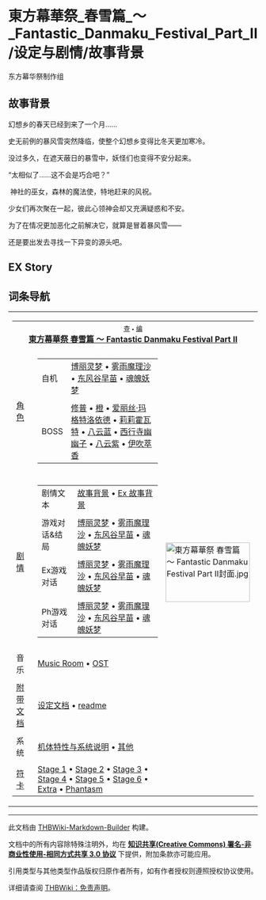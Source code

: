 # 東方幕華祭_春雪篇_～_Fantastic_Danmaku_Festival_Part_II/设定与剧情/故事背景

<!-- source html: G:\repos\THBWiki-Markdown-Builder\THBWikiMarkdown\Temp\main\4\48\ns0%3A%E6%9D%B1%E6%96%B9%E5%B9%95%E8%8F%AF%E7%A5%AD_%E6%98%A5%E9%9B%AA%E7%AF%87_%EF%BD%9E_Fantastic_Danmaku_Festival_Part_II%2F%E8%AE%BE%E5%AE%9A%E4%B8%8E%E5%89%A7%E6%83%85%2F%E6%95%85%E4%BA%8B%E8%83%8C%E6%99%AF.html -->

东方幕华祭制作组

## 故事背景

  
幻想乡的春天已经到来了一个月……   

史无前例的暴风雪突然降临，使整个幻想乡变得比冬天更加寒冷。   

没过多久，在遮天蔽日的暴雪中，妖怪们也变得不安分起来。   

  

“太相似了……这不会是巧合吧？”  

  

&#160;神社的巫女，森林的魔法使，特地赶来的风祝。  

少女们再次聚在一起，彼此心领神会却又充满疑惑和不安。   

  

为了在情况更加恶化之前解决它，就算是冒着暴风雪——  

还是要出发去寻找一下异变的源头吧。
  


## EX Story


## 词条导航
  
  

<table><tbody><tr><td><table cellspacing="0" class="nowraplinks mw-collapsible mw-collapsed" style="width:100%;;;"><tbody><tr><th style=";" colspan="3" class="navbox-title"><div class="navbar"><div class="noprint plainlinksneverexpand" style="background-color:transparent; padding:0; font-weight:normal; font-size:80%; white-space:nowrap;"><a href="./東方幕華祭_春雪篇_～_Fantastic_Danmaku_Festival_Part_II-导航.md" title="東方幕華祭 春雪篇 ～ Fantastic Danmaku Festival Part II/导航"><span style=";;border:none;" title="查看这个模板">查</span></a>&#160;<span style="font-size:80%;">•</span>&#160;<a href="/index.php?title=%E6%9D%B1%E6%96%B9%E5%B9%95%E8%8F%AF%E7%A5%AD_%E6%98%A5%E9%9B%AA%E7%AF%87_%EF%BD%9E_Fantastic_Danmaku_Festival_Part_II/%E5%AF%BC%E8%88%AA&amp;action=edit"><span style=";;border:none;" title="您可以编辑这个模板。请在储存变更之前先预览">编</span></a></div></div><span><a href="./東方幕華祭_春雪篇_～_Fantastic_Danmaku_Festival_Part_II.md" title="東方幕華祭 春雪篇 ～ Fantastic Danmaku Festival Part II">東方幕華祭 春雪篇 ～ Fantastic Danmaku Festival Part II</a></span></th></tr><tr><td></td></tr><tr><td class="navbox-group" style=";;"><a href="./東方幕華祭_春雪篇_～_Fantastic_Danmaku_Festival_Part_II-角色.md" title="東方幕華祭 春雪篇 ～ Fantastic Danmaku Festival Part II/角色">角色</a></td><td style=";;" class="navbox-list navbox-odd"><div></div><table cellspacing="0" class="nowraplinks navbox-subgroup" style="width:100%;;;;"><tbody><tr><td class="navbox-group" style=";;"><div>自机</div></td><td style=";;" class="navbox-list navbox-odd"><div><a href="./東方幕華祭_春雪篇_～_Fantastic_Danmaku_Festival_Part_II-角色.md" title="東方幕華祭 春雪篇 ～ Fantastic Danmaku Festival Part II/角色">博丽灵梦</a> &#8226; <a href="./東方幕華祭_春雪篇_～_Fantastic_Danmaku_Festival_Part_II-角色.md" title="東方幕華祭 春雪篇 ～ Fantastic Danmaku Festival Part II/角色">雾雨魔理沙</a> &#8226; <a href="./東方幕華祭_春雪篇_～_Fantastic_Danmaku_Festival_Part_II-角色.md" title="東方幕華祭 春雪篇 ～ Fantastic Danmaku Festival Part II/角色">东风谷早苗</a> &#8226; <a href="./東方幕華祭_春雪篇_～_Fantastic_Danmaku_Festival_Part_II-角色.md" title="東方幕華祭 春雪篇 ～ Fantastic Danmaku Festival Part II/角色">魂魄妖梦</a></div></td></tr><tr><td></td></tr><tr><td class="navbox-group" style=";;"><div>BOSS</div></td><td style=";;" class="navbox-list navbox-even"><div><a href="./修普.md" title="修普">修普</a> &#8226; <a href="./橙.md" title="橙">橙</a> &#8226; <a href="./爱丽丝·玛格特洛依德.md" title="爱丽丝·玛格特洛依德">爱丽丝·玛格特洛依德</a> &#8226; <a href="./莉莉霍瓦特.md" title="莉莉霍瓦特">莉莉霍瓦特</a> &#8226; <a href="./八云蓝.md" title="八云蓝">八云蓝</a> &#8226; <a href="./西行寺幽幽子.md" title="西行寺幽幽子">西行寺幽幽子</a> &#8226; <a href="./八云紫.md" title="八云紫">八云紫</a> &#8226; <a href="./伊吹萃香.md" title="伊吹萃香">伊吹萃香</a></div></td></tr></tbody></table><div></div></td><td class="navbox-image" style="" rowspan="11"><a href="./文件-東方幕華祭_春雪篇_～_Fantastic_Danmaku_Festival_Part_II封面.jpg.md" class="image"><img alt="東方幕華祭 春雪篇 ～ Fantastic Danmaku Festival Part II封面.jpg" src="https://upload.thwiki.cc/thumb/8/88/%E6%9D%B1%E6%96%B9%E5%B9%95%E8%8F%AF%E7%A5%AD_%E6%98%A5%E9%9B%AA%E7%AF%87_%EF%BD%9E_Fantastic_Danmaku_Festival_Part_II%E5%B0%81%E9%9D%A2.jpg/170px-%E6%9D%B1%E6%96%B9%E5%B9%95%E8%8F%AF%E7%A5%AD_%E6%98%A5%E9%9B%AA%E7%AF%87_%EF%BD%9E_Fantastic_Danmaku_Festival_Part_II%E5%B0%81%E9%9D%A2.jpg" decoding="async" loading="lazy" width="170" height="120" srcset="https://upload.thwiki.cc/thumb/8/88/%E6%9D%B1%E6%96%B9%E5%B9%95%E8%8F%AF%E7%A5%AD_%E6%98%A5%E9%9B%AA%E7%AF%87_%EF%BD%9E_Fantastic_Danmaku_Festival_Part_II%E5%B0%81%E9%9D%A2.jpg/255px-%E6%9D%B1%E6%96%B9%E5%B9%95%E8%8F%AF%E7%A5%AD_%E6%98%A5%E9%9B%AA%E7%AF%87_%EF%BD%9E_Fantastic_Danmaku_Festival_Part_II%E5%B0%81%E9%9D%A2.jpg 1.5x, https://upload.thwiki.cc/thumb/8/88/%E6%9D%B1%E6%96%B9%E5%B9%95%E8%8F%AF%E7%A5%AD_%E6%98%A5%E9%9B%AA%E7%AF%87_%EF%BD%9E_Fantastic_Danmaku_Festival_Part_II%E5%B0%81%E9%9D%A2.jpg/340px-%E6%9D%B1%E6%96%B9%E5%B9%95%E8%8F%AF%E7%A5%AD_%E6%98%A5%E9%9B%AA%E7%AF%87_%EF%BD%9E_Fantastic_Danmaku_Festival_Part_II%E5%B0%81%E9%9D%A2.jpg 2x" data-file-width="1190" data-file-height="841"></a></td></tr><tr><td></td></tr><tr><td class="navbox-group" style=";;"><a href="./東方幕華祭_春雪篇_～_Fantastic_Danmaku_Festival_Part_II-设定与剧情.md" title="東方幕華祭 春雪篇 ～ Fantastic Danmaku Festival Part II/设定与剧情">剧情</a></td><td style=";;" class="navbox-list navbox-even"><div></div><table cellspacing="0" class="nowraplinks navbox-subgroup" style="width:100%;;;;"><tbody><tr><td class="navbox-group" style=";;"><div>剧情文本</div></td><td style=";;" class="navbox-list navbox-odd"><div><a href="./東方幕華祭_春雪篇_～_Fantastic_Danmaku_Festival_Part_II-设定与剧情.md" title="東方幕華祭 春雪篇 ～ Fantastic Danmaku Festival Part II/设定与剧情">故事背景</a> &#8226; <a href="/index.php?title=%E6%9D%B1%E6%96%B9%E5%B9%95%E8%8F%AF%E7%A5%AD_%E6%98%A5%E9%9B%AA%E7%AF%87_%EF%BD%9E_Fantastic_Danmaku_Festival_Part_II/%E8%AE%BE%E5%AE%9A%E4%B8%8E%E5%89%A7%E6%83%85/%E8%AE%BE%E5%AE%9A%E6%96%87%E6%A1%A3&amp;action=edit&amp;redlink=1" class="new" title="東方幕華祭 春雪篇 ～ Fantastic Danmaku Festival Part II/设定与剧情/设定文档（页面不存在）">Ex 故事背景</a></div></td></tr><tr><td></td></tr><tr><td class="navbox-group" style=";;"><div>游戏对话&amp;结局</div></td><td style=";;" class="navbox-list navbox-even"><div><a href="./東方幕華祭_春雪篇_～_Fantastic_Danmaku_Festival_Part_II-设定与剧情-博丽灵梦.md" title="東方幕華祭 春雪篇 ～ Fantastic Danmaku Festival Part II/设定与剧情/博丽灵梦">博丽灵梦</a> &#8226; <a href="./東方幕華祭_春雪篇_～_Fantastic_Danmaku_Festival_Part_II-设定与剧情-雾雨魔理沙.md" title="東方幕華祭 春雪篇 ～ Fantastic Danmaku Festival Part II/设定与剧情/雾雨魔理沙">雾雨魔理沙</a> &#8226; <a href="./東方幕華祭_春雪篇_～_Fantastic_Danmaku_Festival_Part_II-设定与剧情-东风谷早苗.md" title="東方幕華祭 春雪篇 ～ Fantastic Danmaku Festival Part II/设定与剧情/东风谷早苗">东风谷早苗</a> &#8226; <a href="./東方幕華祭_春雪篇_～_Fantastic_Danmaku_Festival_Part_II-设定与剧情-魂魄妖梦.md" title="東方幕華祭 春雪篇 ～ Fantastic Danmaku Festival Part II/设定与剧情/魂魄妖梦">魂魄妖梦</a></div></td></tr><tr><td></td></tr><tr><td class="navbox-group" style=";;"><div>Ex游戏对话</div></td><td style=";;" class="navbox-list navbox-odd"><div><a href="./東方幕華祭_春雪篇_～_Fantastic_Danmaku_Festival_Part_II-设定与剧情-博丽灵梦EX.md" title="東方幕華祭 春雪篇 ～ Fantastic Danmaku Festival Part II/设定与剧情/博丽灵梦EX">博丽灵梦</a> &#8226; <a href="./東方幕華祭_春雪篇_～_Fantastic_Danmaku_Festival_Part_II-设定与剧情-雾雨魔理沙EX.md" title="東方幕華祭 春雪篇 ～ Fantastic Danmaku Festival Part II/设定与剧情/雾雨魔理沙EX">雾雨魔理沙</a> &#8226; <a href="./東方幕華祭_春雪篇_～_Fantastic_Danmaku_Festival_Part_II-设定与剧情-东风谷早苗EX.md" title="東方幕華祭 春雪篇 ～ Fantastic Danmaku Festival Part II/设定与剧情/东风谷早苗EX">东风谷早苗</a> &#8226; <a href="./東方幕華祭_春雪篇_～_Fantastic_Danmaku_Festival_Part_II-设定与剧情-魂魄妖梦EX.md" title="東方幕華祭 春雪篇 ～ Fantastic Danmaku Festival Part II/设定与剧情/魂魄妖梦EX">魂魄妖梦</a></div></td></tr><tr><td></td></tr><tr><td class="navbox-group" style=";;"><div>Ph游戏对话</div></td><td style=";;" class="navbox-list navbox-even"><div><a href="./東方幕華祭_春雪篇_～_Fantastic_Danmaku_Festival_Part_II-设定与剧情-博丽灵梦PH.md" title="東方幕華祭 春雪篇 ～ Fantastic Danmaku Festival Part II/设定与剧情/博丽灵梦PH">博丽灵梦</a> &#8226; <a href="./東方幕華祭_春雪篇_～_Fantastic_Danmaku_Festival_Part_II-设定与剧情-雾雨魔理沙PH.md" title="東方幕華祭 春雪篇 ～ Fantastic Danmaku Festival Part II/设定与剧情/雾雨魔理沙PH">雾雨魔理沙</a> &#8226; <a href="./東方幕華祭_春雪篇_～_Fantastic_Danmaku_Festival_Part_II-设定与剧情-东风谷早苗PH.md" title="東方幕華祭 春雪篇 ～ Fantastic Danmaku Festival Part II/设定与剧情/东风谷早苗PH">东风谷早苗</a> &#8226; <a href="./東方幕華祭_春雪篇_～_Fantastic_Danmaku_Festival_Part_II-设定与剧情-魂魄妖梦PH.md" title="東方幕華祭 春雪篇 ～ Fantastic Danmaku Festival Part II/设定与剧情/魂魄妖梦PH">魂魄妖梦</a></div></td></tr></tbody></table><div></div></td></tr><tr><td></td></tr><tr><td class="navbox-group" style=";;">音乐</td><td style=";;" class="navbox-list navbox-even"><div><a href="./東方幕華祭_春雪篇_～_Fantastic_Danmaku_Festival_Part_II-音乐.md" title="東方幕華祭 春雪篇 ～ Fantastic Danmaku Festival Part II/音乐">Music Room</a> &#8226; <a href="./東方幕華祭_春雪篇_ORIGINAL_SOUNDTRACK.md" title="東方幕華祭 春雪篇 ORIGINAL SOUNDTRACK">OST</a></div></td></tr><tr><td></td></tr><tr><td class="navbox-group" style=";;"><a href="/%E6%9D%B1%E6%96%B9%E5%B9%95%E8%8F%AF%E7%A5%AD_%E6%98%A5%E9%9B%AA%E7%AF%87_%EF%BD%9E_Fantastic_Danmaku_Festival_Part_II/%E8%AE%BE%E5%AE%9A%E4%B8%8E%E5%89%A7%E6%83%85#附带文档" title="東方幕華祭 春雪篇 ～ Fantastic Danmaku Festival Part II/设定与剧情">附带文档</a></td><td style=";;" class="navbox-list navbox-odd"><div><a href="/index.php?title=%E6%9D%B1%E6%96%B9%E5%B9%95%E8%8F%AF%E7%A5%AD_%E6%98%A5%E9%9B%AA%E7%AF%87_%EF%BD%9E_Fantastic_Danmaku_Festival_Part_II/%E8%AE%BE%E5%AE%9A%E4%B8%8E%E5%89%A7%E6%83%85/%E8%AE%BE%E5%AE%9A%E6%96%87%E6%A1%A3&amp;action=edit&amp;redlink=1" class="new" title="東方幕華祭 春雪篇 ～ Fantastic Danmaku Festival Part II/设定与剧情/设定文档（页面不存在）">设定文档</a> &#8226; <a href="/index.php?title=%E6%9D%B1%E6%96%B9%E5%B9%95%E8%8F%AF%E7%A5%AD_%E6%98%A5%E9%9B%AA%E7%AF%87_%EF%BD%9E_Fantastic_Danmaku_Festival_Part_II/%E8%AE%BE%E5%AE%9A%E4%B8%8E%E5%89%A7%E6%83%85/readme&amp;action=edit&amp;redlink=1" class="new" title="東方幕華祭 春雪篇 ～ Fantastic Danmaku Festival Part II/设定与剧情/readme（页面不存在）">readme</a></div></td></tr><tr><td></td></tr><tr><td class="navbox-group" style=";;">系统</td><td style=";;" class="navbox-list navbox-even"><div><a href="./東方幕華祭_春雪篇_～_Fantastic_Danmaku_Festival_Part_II-系统.md" title="東方幕華祭 春雪篇 ～ Fantastic Danmaku Festival Part II/系统">机体特性与系统说明</a> &#8226; <a href="./東方幕華祭_春雪篇_～_Fantastic_Danmaku_Festival_Part_II-其他.md" title="東方幕華祭 春雪篇 ～ Fantastic Danmaku Festival Part II/其他">其他</a></div></td></tr><tr><td></td></tr><tr><td class="navbox-group" style=";;"><a href="./東方幕華祭_春雪篇_～_Fantastic_Danmaku_Festival_Part_II-符卡.md" title="東方幕華祭 春雪篇 ～ Fantastic Danmaku Festival Part II/符卡">符卡</a></td><td style=";;" class="navbox-list navbox-odd"><div><a href="./東方幕華祭_春雪篇_～_Fantastic_Danmaku_Festival_Part_II-符卡-Stage_1_符卡.md" title="東方幕華祭 春雪篇 ～ Fantastic Danmaku Festival Part II/符卡/Stage 1 符卡">Stage 1</a> &#8226; <a href="./東方幕華祭_春雪篇_～_Fantastic_Danmaku_Festival_Part_II-符卡-Stage_2_符卡.md" title="東方幕華祭 春雪篇 ～ Fantastic Danmaku Festival Part II/符卡/Stage 2 符卡">Stage 2</a> &#8226; <a href="./東方幕華祭_春雪篇_～_Fantastic_Danmaku_Festival_Part_II-符卡-Stage_3_符卡.md" title="東方幕華祭 春雪篇 ～ Fantastic Danmaku Festival Part II/符卡/Stage 3 符卡">Stage 3</a> &#8226; <a href="./東方幕華祭_春雪篇_～_Fantastic_Danmaku_Festival_Part_II-符卡-Stage_4_符卡.md" title="東方幕華祭 春雪篇 ～ Fantastic Danmaku Festival Part II/符卡/Stage 4 符卡">Stage 4</a> &#8226; <a href="./東方幕華祭_春雪篇_～_Fantastic_Danmaku_Festival_Part_II-符卡-Stage_5_符卡.md" title="東方幕華祭 春雪篇 ～ Fantastic Danmaku Festival Part II/符卡/Stage 5 符卡">Stage 5</a> &#8226; <a href="./東方幕華祭_春雪篇_～_Fantastic_Danmaku_Festival_Part_II-符卡-Stage_6_符卡.md" title="東方幕華祭 春雪篇 ～ Fantastic Danmaku Festival Part II/符卡/Stage 6 符卡">Stage 6</a> &#8226; <a href="./東方幕華祭_春雪篇_～_Fantastic_Danmaku_Festival_Part_II-符卡-Stage_Ex_符卡.md" title="東方幕華祭 春雪篇 ～ Fantastic Danmaku Festival Part II/符卡/Stage Ex 符卡">Extra</a> &#8226; <a href="./東方幕華祭_春雪篇_～_Fantastic_Danmaku_Festival_Part_II-符卡-Stage_Ph_符卡.md" title="東方幕華祭 春雪篇 ～ Fantastic Danmaku Festival Part II/符卡/Stage Ph 符卡">Phantasm</a></div></td></tr></tbody></table></td></tr></tbody></table>






---

此文档由 [THBWiki-Markdown-Builder](https://github.com/Delsin-Yu/THBWiki-Markdown-Builder) 构建。

文档中的所有内容除特殊注明外，均在 [**知识共享(Creative Commons) 署名-非商业性使用-相同方式共享 3.0 协议**](https://creativecommons.org/licenses/by-sa/3.0/deed.zh-hans) 下提供，附加条款亦可能应用。

引用类型与其他类型作品版权归原作者所有，如有作者授权则遵照授权协议使用。

详细请查阅 [THBWiki：免责声明](https://thbwiki.cc/THBWiki:%E5%85%8D%E8%B4%A3%E5%A3%B0%E6%98%8E)。


